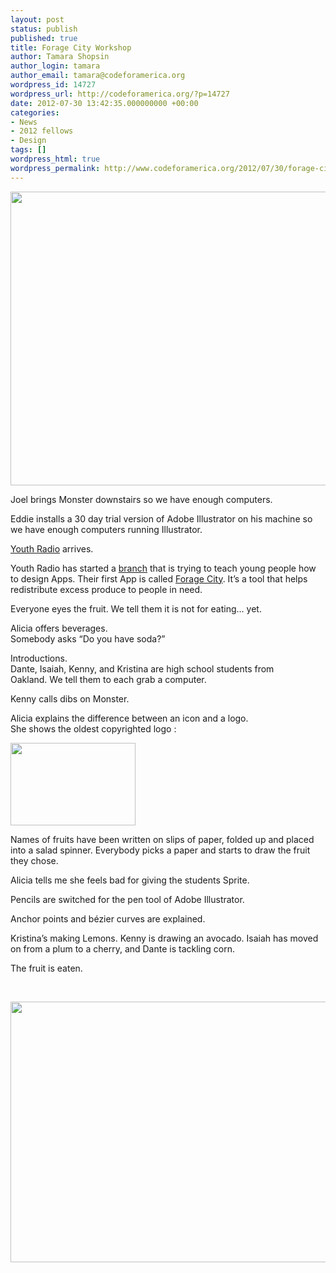 ```yaml
---
layout: post
status: publish
published: true
title: Forage City Workshop
author: Tamara Shopsin
author_login: tamara
author_email: tamara@codeforamerica.org
wordpress_id: 14727
wordpress_url: http://codeforamerica.org/?p=14727
date: 2012-07-30 13:42:35.000000000 +00:00
categories:
- News
- 2012 fellows
- Design
tags: []
wordpress_html: true
wordpress_permalink: http://www.codeforamerica.org/2012/07/30/forage-city-workshop/
---
```


<p><img alt="" height="470" src="http://codeforamerica.org/wp-content/uploads/2012/06/fruitbefore.png" title="fruitbefore" width="626"/></p>
<p>Joel brings Monster downstairs so we have enough computers.</p>
<p>Eddie installs a 30 day trial version of Adobe Illustrator on his machine so we have enough computers running Illustrator.</p>
<p><a href="http://www.youthradio.org/" target="_blank">Youth Radio</a> arrives.</p>
<p>Youth Radio has started a <a href="http://mobileapplab.wordpress.com/" target="_blank">branch</a> that is trying to teach young people how to design Apps. Their first App is called <a href="http://mobileapplab.wordpress.com/2011/03/05/forage-city/" target="_blank">Forage City</a>. It’s a tool that helps redistribute excess produce to people in need.</p>
<p>Everyone eyes the fruit. We tell them it is not for eating… yet.</p>
<p>Alicia offers beverages.<br/>
Somebody asks “Do you have soda?”</p>
<p>Introductions.<br/>
Dante, Isaiah, Kenny, and Kristina are high school students from Oakland. We tell them to each grab a computer.</p>
<p>Kenny calls dibs on Monster.</p>
<p>Alicia explains the difference between an icon and a logo.<br/>
She shows the oldest copyrighted logo :</p>
<p><img alt="" class="alignnone size-full wp-image-14733" height="132" src="http://codeforamerica.org/wp-content/uploads/2012/06/beer-bass-ale-logo1.gif" title="beer-bass-ale-logo" width="200"/></p>
<p>Names of fruits have been written on slips of paper, folded up and placed into a salad spinner. Everybody picks a paper and starts to draw the fruit they chose.</p>
<p>Alicia tells me she feels bad for giving the students Sprite.</p>
<p>Pencils are switched for the pen tool of Adobe Illustrator.</p>
<p>Anchor points and bézier curves are explained.</p>
<p>Kristina’s making Lemons. Kenny is drawing an avocado. Isaiah has moved on from a plum to a cherry, and Dante is tackling corn.</p>
<p>The fruit is eaten.</p>
<p> </p>
<p><img alt="" class="alignnone size-full wp-image-14734" height="417" src="http://codeforamerica.org/wp-content/uploads/2012/06/forageicons1.png" title="forageicons" width="626"/></p>
